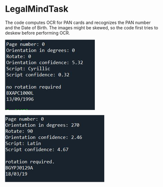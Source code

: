 # LegalMindTask
The code computes OCR for PAN cards and recognizes the PAN number and the Date of Birth. 
The images might be skewed, so the code first tries to deskew before performing OCR.

![Normal Image](output1.jpg)

![Skewed Image](output2.jpg)
